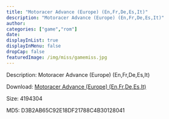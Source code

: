 ```yaml
---
title: "Motoracer Advance (Europe) (En,Fr,De,Es,It)"
description: "Motoracer Advance (Europe) (En,Fr,De,Es,It)"
author: 
categories: ["game","rom"]
date: 
displayInList: true
displayInMenu: false
dropCap: false
featuredImage: /img/miss/gamemiss.jpg
---
```


Description: Motoracer Advance (Europe) (En,Fr,De,Es,It)

Download: <a style="text-decoration:underline;" href="https://mega.nz/#!DDQkBSaA!OROTTVzB_zzPSGOEa0zqXuNS0hlMc-_WOfDO5CG5rcA" target = "_blank" rel = "nofollow" > Motoracer Advance (Europe) (En,Fr,De,Es,It)</a>

Size: 4194304

MD5: D3B2AB65C92E18DF21788C4B30128041

